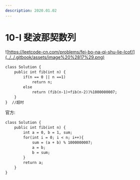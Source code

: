 ```yaml
---
description: 2020.01.02
---
```


# 10-I 斐波那契数列

![https://leetcode-cn.com/problems/fei-bo-na-qi-shu-lie-lcof/](../../.gitbook/assets/image%20%2817%29.png)

```text
class Solution {
    public int fib(int n) {
        if(n == 0 || n ==1)
            return n;
        else
            return (fib(n-1)+fib(n-2))%1000000007;
    }
}  //超时
```

官方:

```text
class Solution {
    public int fib(int n) {
        int a = 0, b = 1, sum;
        for(int i = 0; i < n; i++){
            sum = (a + b) % 1000000007;
            a = b;
            b = sum;
        }
        return a;
    }
}
```

